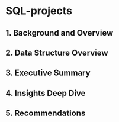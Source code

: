 # SQL-projects
## 1. Background and Overview
## 2. Data Structure Overview
## 3. Executive Summary
## 4. Insights Deep Dive
## 5. Recommendations
